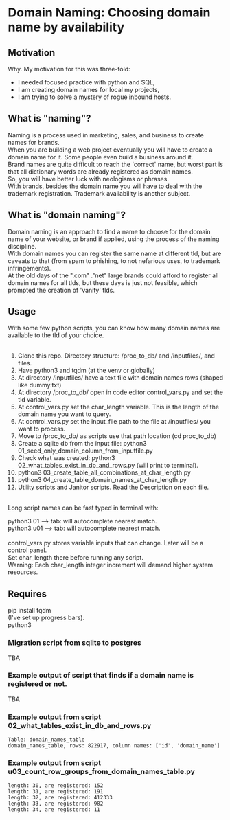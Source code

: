 # Domain Naming: Choosing domain name by availability
## Motivation
Why. My motivation for this was three-fold: 
* I needed focused practice with python and SQL,
* I am creating domain names for local my projects,
* I am trying to solve a mystery of rogue inbound hosts.

## What is "naming"?
Naming is a process used in marketing, sales, and business to create names for brands.  
When you are building a web project eventually you will have to create a domain name for it. Some people even build a business around it.  
Brand names are quite difficult to reach the 'correct' name, but worst part is that all dictionary words are already registered as domain names.  
So, you will have better luck with neologisms or phrases.  
With brands, besides the domain name you will have to deal with the trademark registration. Trademark availability is another subject.  

## What is "domain naming"?
Domain naming is an approach to find a name to choose for the domain name of your website, or brand if applied, using the process of the naming discipline.  
With domain names you can register the same name at different tld, but are caveats to that (from spam to phishing, to not nefarious uses, to trademark infringements).  
At the old days of the ".com" ."net" large brands could afford to register all domain names for all tlds, but these days is just not feasible, which prompted the creation of 'vanity' tlds.  

## Usage
With some few python scripts, you can know how many domain names are available to the tld of your choice.  
<br>
1. Clone this repo. Directory structure: /proc_to_db/ and /inputfiles/, and files.
2. Have python3 and tqdm (at the venv or globally)  
3. At directory /inputfiles/ have a text file with domain names rows (shaped like dummy.txt)
4. At directory /proc_to_db/ open in code editor control_vars.py and set the tld variable.
5. At control_vars.py set the char_length variable. This is the length of the domain name you want to query.
6. At control_vars.py set the input_file path to the file at /inputfiles/ you want to process.
7. Move to /proc_to_db/ as scripts use that path location (cd proc_to_db)
8. Create a sqlite db from the input file: python3 01_seed_only_domain_column_from_inputfile.py
9. Check what was created: python3 02_what_tables_exist_in_db_and_rows.py (will print to terminal).
10. python3 03_create_table_all_combinations_at_char_length.py
11. python3 04_create_table_domain_names_at_char_length.py
12. Utility scripts and Janitor scripts. Read the Description on each file.
<br>
Long script names can be fast typed in terminal with:  

python3 01 --> tab: will autocomplete nearest match.  
python3 u01 --> tab: will autocomplete nearest match.  
<br>
control_vars.py stores variable inputs that can change. Later will be a control panel.  
Set char_length there before running any script.  
Warning: Each char_length integer increment will demand higher system resources.

## Requires
pip install tqdm  
(I've set up progress bars).  
python3

### Migration script from sqlite to postgres
TBA

### Example output of script that finds if a domain name is registered or not.
TBA 

### Example output from script 02_what_tables_exist_in_db_and_rows.py
```
Table: domain_names_table
domain_names_table, rows: 822917, column names: ['id', 'domain_name']
```

### Example output from script u03_count_row_groups_from_domain_names_table.py
```
length: 30, are registered: 152
length: 31, are registered: 191
length: 32, are registered: 412333
length: 33, are registered: 982
length: 34, are registered: 11
```